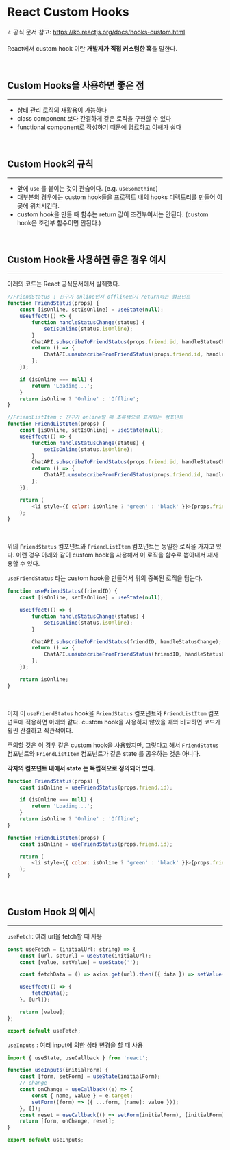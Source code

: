 # React Custom Hooks

⭐️ 공식 문서 참고: https://ko.reactjs.org/docs/hooks-custom.html

React에서 custom hook 이란 **개발자가 직접 커스텀한 훅**을 말한다.

<br/>

## Custom Hooks을 사용하면 좋은 점

---

- 상태 관리 로직의 재활용이 가능하다
- class component 보다 간결하게 같은 로직을 구현할 수 있다
- functional component로 작성하기 때문에 명료하고 이해가 쉽다

<br/>

## Custom Hook의 규칙

---

- 앞에 `use` 를 붙이는 것이 관습이다. (e.g. `useSomething`)
- 대부분의 경우에는 custom hook들을 프로젝트 내의 hooks 디렉토리를 만들어 이곳에 위치시킨다.
- custom hook을 만들 때 함수는 return 값이 조건부여서는 안된다. (custom hook은 조건부 함수이면 안된다.)

<br/>

## Custom Hook을 사용하면 좋은 경우 예시

---

아래의 코드는 React 공식문서에서 발췌했다.

```js
//FriendStatus : 친구가 online인지 offline인지 return하는 컴포넌트
function FriendStatus(props) {
	const [isOnline, setIsOnline] = useState(null);
	useEffect(() => {
		function handleStatusChange(status) {
			setIsOnline(status.isOnline);
		}
		ChatAPI.subscribeToFriendStatus(props.friend.id, handleStatusChange);
		return () => {
			ChatAPI.unsubscribeFromFriendStatus(props.friend.id, handleStatusChange);
		};
	});

	if (isOnline === null) {
		return 'Loading...';
	}
	return isOnline ? 'Online' : 'Offline';
}

//FriendListItem : 친구가 online일 때 초록색으로 표시하는 컴포넌트
function FriendListItem(props) {
	const [isOnline, setIsOnline] = useState(null);
	useEffect(() => {
		function handleStatusChange(status) {
			setIsOnline(status.isOnline);
		}
		ChatAPI.subscribeToFriendStatus(props.friend.id, handleStatusChange);
		return () => {
			ChatAPI.unsubscribeFromFriendStatus(props.friend.id, handleStatusChange);
		};
	});

	return (
		<li style={{ color: isOnline ? 'green' : 'black' }}>{props.friend.name}</li>
	);
}
```

<br/>

위의 `FriendStatus` 컴포넌트와 `FriendListItem` 컴포넌트는 동일한 로직을 가지고 있다. 이런 경우 아래와 같이 custom hook을 사용해서 이 로직을 함수로 뽑아내서 재사용할 수 있다.

`useFriendStatus` 라는 custom hook을 만들어서 위의 중복된 로직을 담는다.

```js
function useFriendStatus(friendID) {
	const [isOnline, setIsOnline] = useState(null);

	useEffect(() => {
		function handleStatusChange(status) {
			setIsOnline(status.isOnline);
		}

		ChatAPI.subscribeToFriendStatus(friendID, handleStatusChange);
		return () => {
			ChatAPI.unsubscribeFromFriendStatus(friendID, handleStatusChange);
		};
	});

	return isOnline;
}
```

<br/>

이제 이 `useFriendStatus` hook을 `FriendStatus` 컴포넌트와 `FriendListItem` 컴포넌트에 적용하면 아래와 같다.
custom hook을 사용하지 않았을 때와 비교하면 코드가 훨씬 간결하고 직관적이다.

주의할 것은 이 경우 같은 custom hook을 사용했지만, 그렇다고 해서 `FriendStatus` 컴포넌트와 `FriendListItem` 컴포넌트가 같은 state 를 공유하는 것은 아니다.

**각자의 컴포넌트 내에서 state 는 독립적으로 정의되어 있다.**

```js
function FriendStatus(props) {
	const isOnline = useFriendStatus(props.friend.id);

	if (isOnline === null) {
		return 'Loading...';
	}
	return isOnline ? 'Online' : 'Offline';
}

function FriendListItem(props) {
	const isOnline = useFriendStatus(props.friend.id);

	return (
		<li style={{ color: isOnline ? 'green' : 'black' }}>{props.friend.name}</li>
	);
}
```

<br/>

## Custom Hook 의 예시

---

`useFetch`: 여러 url을 fetch할 때 사용

```js
const useFetch = (initialUrl: string) => {
	const [url, setUrl] = useState(initialUrl);
	const [value, setValue] = useState('');

	const fetchData = () => axios.get(url).then(({ data }) => setValue(data));

	useEffect(() => {
		fetchData();
	}, [url]);

	return [value];
};

export default useFetch;
```

`useInputs` : 여러 input에 의한 상태 변경을 할 때 사용

```js
import { useState, useCallback } from 'react';

function useInputs(initialForm) {
	const [form, setForm] = useState(initialForm);
	// change
	const onChange = useCallback((e) => {
		const { name, value } = e.target;
		setForm((form) => ({ ...form, [name]: value }));
	}, []);
	const reset = useCallback(() => setForm(initialForm), [initialForm]);
	return [form, onChange, reset];
}

export default useInputs;
```
